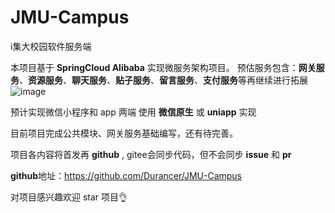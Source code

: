 # JMU-Campus
i集大校园软件服务端

本项目基于 **SpringCloud Alibaba** 实现微服务架构项目。
预估服务包含：**网关服务**、**资源服务**、**聊天服务**、**贴子服务**、**留言服务**、**支付服务**等再继续进行拓展
![image](https://user-images.githubusercontent.com/102197880/214082236-c481fa90-1ef7-4aca-82a1-a0816684b36e.png)

预计实现微信小程序和 app 两端
使用 **微信原生** 或 **uniapp** 实现

目前项目完成公共模块、网关服务基础编写，还有待完善。

项目各内容将首发再 **github** , gitee会同步代码，但不会同步 **issue** 和 **pr**

**github**地址：https://github.com/Durancer/JMU-Campus

对项目感兴趣欢迎 star 项目👌
